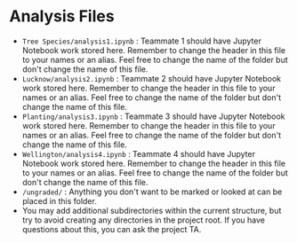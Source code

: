 # Analysis Files

- `Tree Species/analysis1.ipynb` : Teammate 1 should have Jupyter Notebook work stored here. Remember to change the header in this file to your names or an alias. Feel free to change the name of the folder but don't change the name of this file.
- `Lucknow/analysis2.ipynb` : Teammate 2 should have Jupyter Notebook work stored here. Remember to change the header in this file to your names or an alias. Feel free to change the name of the folder but don't change the name of this file.
- `Planting/analysis3.ipynb` : Teammate 3 should have Jupyter Notebook work stored here. Remember to change the header in this file to your names or an alias. Feel free to change the name of the folder but don't change the name of this file.
- `Wellington/analysis4.ipynb` : Teammate 4 should have Jupyter Notebook work stored here. Remember to change the header in this file to your names or an alias. Feel free to change the name of the folder but don't change the name of this file.
- `/ungraded/` : Anything you don't want to be marked or looked at can be placed in this folder.   
- You may add additional subdirectories within the current structure, but try to avoid creating any directories in the project root. If you have questions about this, you can ask the project TA.
